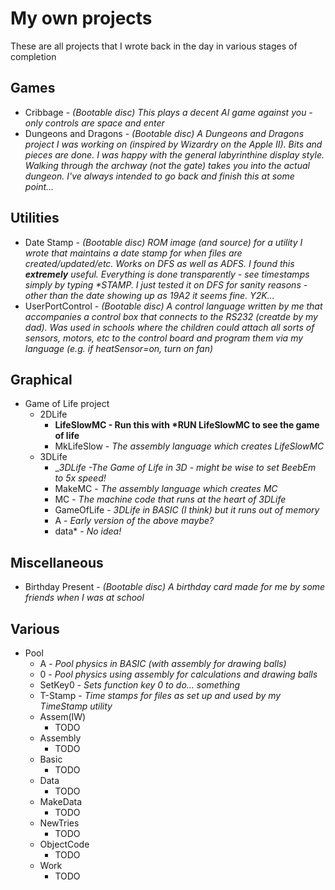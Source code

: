 # My own projects
These are all projects that I wrote back in the day in various stages of completion

## Games
- Cribbage - _(Bootable disc) This plays a decent AI game against you - only controls are space and enter_
- Dungeons and Dragons - _(Bootable disc) A Dungeons and Dragons project I was working on (inspired by Wizardry on the Apple II). Bits and pieces are done. I was happy with the general labyrinthine display style. Walking through the archway (not the gate) takes you into the actual dungeon. I've always intended to go back and finish this at some point..._
## Utilities
- Date Stamp - _(Bootable disc) ROM image (and source) for a utility I wrote that maintains a date stamp for when files are created/updated/etc. Works on DFS as well as ADFS. I found this __extremely__ useful. Everything is done transparently - see timestamps simply by typing *STAMP. I just tested it on DFS for sanity reasons - other than the date showing up as 19A2 it seems fine. Y2K..._
- UserPortControl - _(Bootable disc) A control language written by me that accompanies a control box that connects to the RS232 (creatde by my dad). Was used in schools where the children could attach all sorts of sensors, motors, etc to the control board and program them via my language (e.g. if heatSensor=on, turn on fan)_
## Graphical
- Game of Life project
  - 2DLife
    - __LifeSlowMC - Run this with *RUN LifeSlowMC to see the game of life__
    - MkLifeSlow - _The assembly language which creates LifeSlowMC_
  - 3DLife
    - __3DLife -_The Game of Life in 3D - might be wise to set BeebEm to 5x speed!__
    - MakeMC - _The assembly language which creates MC_
    - MC - _The machine code that runs at the heart of 3DLife_
    - GameOfLife - _3DLife in BASIC (I think) but it runs out of memory_
    - A - _Early version of the above maybe?_
    - data* - _No idea!_
## Miscellaneous
- Birthday Present - _(Bootable disc) A birthday card made for me by some friends when I was at school_
## Various
- Pool
  - A - _Pool physics in BASIC (with assembly for drawing balls)_
  - 0 - _Pool physics using assembly for calculations and drawing balls_
  - SetKey0 - _Sets function key 0 to do... something_
  - T-Stamp - _Time stamps for files as set up and used by my TimeStamp utility_
  - Assem(IW)
    - TODO
  - Assembly
    - TODO
  - Basic
    - TODO
  - Data
    - TODO
  - MakeData
    - TODO
  - NewTries
    - TODO
  - ObjectCode
    - TODO
  - Work
    - TODO

